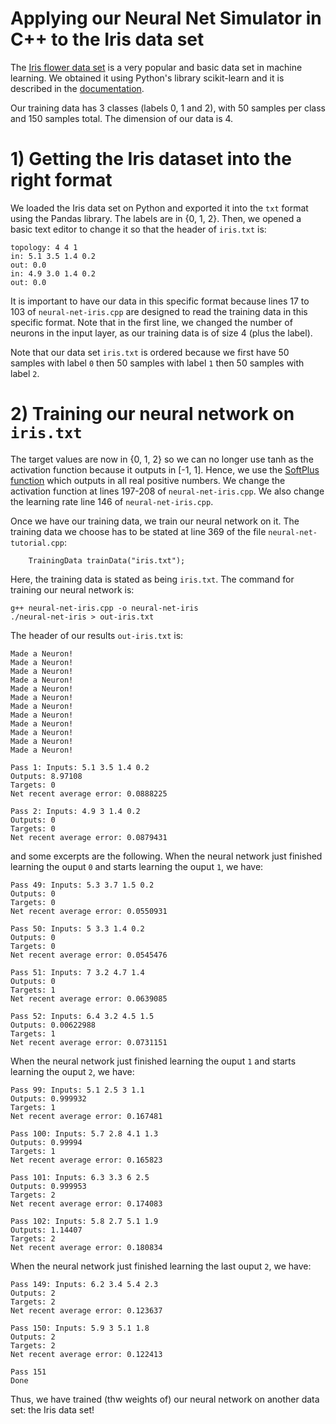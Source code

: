 # Applying our Neural Net Simulator in C++ to the Iris data set

The [Iris flower data set](https://en.wikipedia.org/wiki/Iris_flower_data_set) is a very popular and basic data set in machine learning. We obtained it using Python's library scikit-learn and it is described in the [documentation](https://scikit-learn.org/stable/modules/generated/sklearn.datasets.load_iris.html#sklearn-datasets-load-iris).

Our training data has 3 classes (labels 0, 1 and 2), with 50 samples per class and 150 samples total. The dimension of our data is 4.

# 1) Getting the Iris dataset into the right format

We loaded the Iris data set on Python and exported it into the `txt` format using the Pandas library. The labels are in {0, 1, 2}. Then, we opened a basic text editor to change it so that the header of `iris.txt` is:
```
topology: 4 4 1
in: 5.1 3.5 1.4 0.2
out: 0.0
in: 4.9 3.0 1.4 0.2
out: 0.0
```
It is important to have our data in this specific format because lines 17 to 103 of `neural-net-iris.cpp` are designed to read the training data in this specific format.
Note that in the first line, we changed the number of neurons in the input layer, as our training data is of size 4 (plus the label).

Note that our data set `iris.txt` is ordered because we first have 50 samples with label `0` then 50 samples with label `1` then 50 samples with label `2`.

# 2) Training our neural network on `iris.txt`

The target values are now in {0, 1, 2} so we can no longer use tanh as the activation function because it outputs in [-1, 1]. Hence, we use the [SoftPlus function](https://en.wikipedia.org/wiki/Activation_function) which outputs in all real positive numbers. We change the activation function at lines 197-208 of `neural-net-iris.cpp`. We also change the learning rate line 146 of `neural-net-iris.cpp`.

Once we have our training data, we train our neural network on it. The training data we choose has to be stated at line 369 of the file `neural-net-tutorial.cpp`:
```
    TrainingData trainData("iris.txt");
```
Here, the training data is stated as being `iris.txt`. The command for training our neural network is:
```
g++ neural-net-iris.cpp -o neural-net-iris
./neural-net-iris > out-iris.txt
```

The header of our results `out-iris.txt` is:
```
Made a Neuron!
Made a Neuron!
Made a Neuron!
Made a Neuron!
Made a Neuron!
Made a Neuron!
Made a Neuron!
Made a Neuron!
Made a Neuron!
Made a Neuron!
Made a Neuron!
Made a Neuron!

Pass 1: Inputs: 5.1 3.5 1.4 0.2 
Outputs: 8.97108 
Targets: 0 
Net recent average error: 0.0888225

Pass 2: Inputs: 4.9 3 1.4 0.2 
Outputs: 0 
Targets: 0 
Net recent average error: 0.0879431
```
and some excerpts are the following. When the neural network just finished learning the ouput `0` and starts learning the ouput `1`, we have: 
```
Pass 49: Inputs: 5.3 3.7 1.5 0.2 
Outputs: 0 
Targets: 0 
Net recent average error: 0.0550931

Pass 50: Inputs: 5 3.3 1.4 0.2 
Outputs: 0 
Targets: 0 
Net recent average error: 0.0545476

Pass 51: Inputs: 7 3.2 4.7 1.4 
Outputs: 0 
Targets: 1 
Net recent average error: 0.0639085

Pass 52: Inputs: 6.4 3.2 4.5 1.5 
Outputs: 0.00622988 
Targets: 1 
Net recent average error: 0.0731151
```
When the neural network just finished learning the ouput `1` and starts learning the ouput `2`, we have: 
```
Pass 99: Inputs: 5.1 2.5 3 1.1 
Outputs: 0.999932 
Targets: 1 
Net recent average error: 0.167481

Pass 100: Inputs: 5.7 2.8 4.1 1.3 
Outputs: 0.99994 
Targets: 1 
Net recent average error: 0.165823

Pass 101: Inputs: 6.3 3.3 6 2.5 
Outputs: 0.999953 
Targets: 2 
Net recent average error: 0.174083

Pass 102: Inputs: 5.8 2.7 5.1 1.9 
Outputs: 1.14407 
Targets: 2 
Net recent average error: 0.180834
```
When the neural network just finished learning the last ouput `2`, we have: 
```
Pass 149: Inputs: 6.2 3.4 5.4 2.3 
Outputs: 2 
Targets: 2 
Net recent average error: 0.123637

Pass 150: Inputs: 5.9 3 5.1 1.8 
Outputs: 2 
Targets: 2 
Net recent average error: 0.122413

Pass 151
Done
```

Thus, we have trained (thw weights of) our neural network on another data set: the Iris data set!
